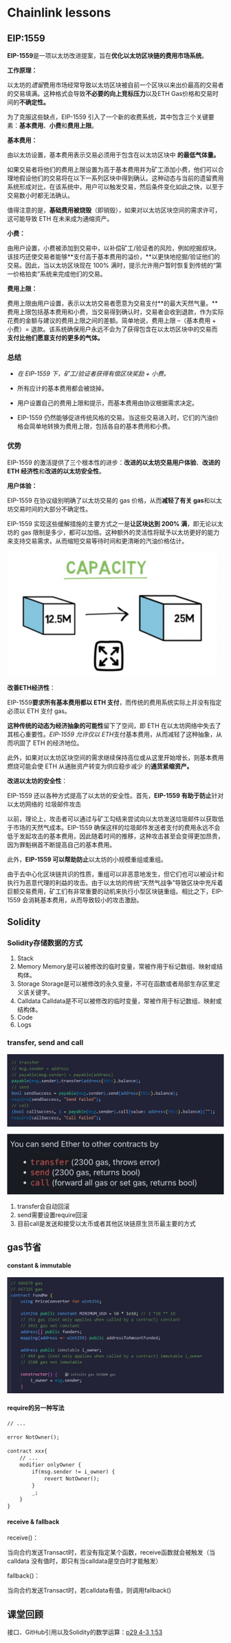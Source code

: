 # Chainlink lessons

## EIP:1559

**EIP-1559**是一项以太坊改进提案，旨在**优化以太坊区块链的费用市场系统**。 

**工作原理：**

以太坊的*遗留*费用市场经常导致以太坊区块被自前一个区块以来出价最高的交易者的交易填满。这种格式会导致**不必要的向上竞标压力**以及ETH Gas价格和交易时间的**不确定性。**

为了克服这些缺点，EIP-1559 引入了一个新的收费系统，其中包含三个关键要素：**基本费用**、**小费**和**费用上限**。 

**基本费用：**

由以太坊设置，基本费用表示交易必须用于包含在以太坊区块中 **的最低气体量。**

如果交易者将他们的费用上限设置为高于基本费用并为矿工添加小费，他们可以合理地假设他们的交易将在以下一系列区块中得到确认。这种动态与当前的遗留费用系统形成对比，在该系统中，用户可以触发交易，然后条件变化如此之快，以至于交易数小时都无法确认。 

值得注意的是，**基础费用被烧毁**（即销毁），如果对以太坊区块空间的需求许可，这可能导致 ETH 在未来成为通缩资产。 

**小费：**

由用户设置，小费被添加到交易中，以补偿矿工/验证者的风险，例如挖掘叔块。该技巧还使交易者能够**支付高于基本费用的溢价，**以更快地挖掘/验证他们的交易。因此，当以太坊区块现在 100% 满时，提示允许用户暂时恢复到传统的“第一价格拍卖”系统来完成他们的交易。 

**费用上限：**

费用上限由用户设置，表示以太坊交易者愿意为交易支付**的最大天然气量。**费用上限包括基本费用和小费，当交易得到确认时，交易者会收到退款，作为实际花费的金额与建议的费用上限之间的差额。简单地说，费用上限 –（基本费用 + 小费）= 退款。该系统确保用户永远不会为了获得包含在以太坊区块中的交易而 **支付比他们愿意支付的更多的气体。**

### **总结**

- *在 EIP-1559 下，矿工/验证者获得有偿区块奖励 + 小费。* 

- 所有应计的基本费用都会被烧掉。 

- 用户设置自己的费用上限和提示，而基本费用由协议根据需求决定。 
- EIP-1559 仍然能够促进传统风格的交易。当这些交易进入时，它们的汽油价格会简单地转换为费用上限，包括各自的基本费用和小费。 

### **优势**

EIP-1559 的激活提供了三个根本性的进步：**改进的以太坊交易用户体验**、**改进的 ETH 经济性**和**改进的以太坊安全性**。

**用户体验：**

EIP-1559 在协议级别明确了以太坊交易的 gas 价格，从而**减轻了有关 gas**和以太坊交易时间的大部分不确定性。 

EIP-1559 实现这些缓解措施的主要方式之一是**让区块达到 200% 满**，即无论以太坊的 gas 限制是多少，都可以加倍。这种额外的灵活性将赋予以太坊更好的能力来支持交易需求，从而缩短交易等待时间和更清晰的汽油价格估计。 

![image-20231028185455746](imgs/image-20231028185455746.png)

**改善ETH经济性**：

EIP-1559**要求所有基本费用都以 ETH 支付**，而传统的费用系统实际上并没有指定必须以 ETH 支付 gas。 

**这种传统的动态为经济抽象的可能性**留下了空间，即 ETH 在以太坊网络中失去了其核心重要性。*EIP-1559 允许仅以 ETH*支付基本费用，从而减轻了这种抽象，从而巩固了 ETH 的经济地位。 

此外，如果对以太坊区块空间的需求继续保持高位或从这里开始增长，则基本费用燃烧可能会使 ETH 从通胀资产转变为供应稳步减少 的**通货紧缩资产。**

**改进以太坊的安全性**：

EIP-1559 还以各种方式提高了以太坊的安全性。首先，**EIP-1559 有助于防止**针对以太坊网络的 垃圾邮件攻击

以前，理论上，攻击者可以通过与矿工勾结来尝试向以太坊发送垃圾邮件以获取低于市场的天然气成本。EIP-1559 确保这样的垃圾邮件发送者支付的费用永远不会低于发起攻击的基本费用，因此随着时间的推移，这种攻击甚至会变得更加昂贵，因为罪魁祸首不断提高自己的基本费用。 

此外，**EIP-1559 可以帮助防止**以太坊的小规模重组或重组。 

由于去中心化区块链共识的性质，重组可以非恶意地发生，但它们也可以被设计和执行为恶意代理的利益的攻击。由于以太坊的传统“天然气战争”导致区块中充斥着巨额交易费用，矿工们有非常重要的动机来执行小型区块链重组。相比之下，EIP-1559 会消耗基本费用，从而导致较小的攻击激励。

## Solidity

### Solidity存储数据的方式

1. Stack
2. Memory
   Memory是可以被修改的临时变量，常被作用于标记数组、映射或结构体。
3. Storage
   Storage是可以被修改的永久变量，不可在函数或者局部生存区里定义该关键字。
4. Calldata
   Calldata是不可以被修改的临时变量，常被作用于标记数组、映射或结构体。
5. Code
6. Logs

### transfer, send and call

![image-20231031202607381](imgs/image-20231031202607381.png)

![image-20231031202412810](imgs/image-20231031202412810.png)

1. transfer会自动回滚
2. send需要设置require回滚
3. 目前call是发送和接受以太币或者其他区块链原生货币最主要的方式

## gas节省

#### constant & immutable

![image-20231101164507261](imgs/image-20231101164507261.png)

#### require的另一种写法

```solidity
// ...

error NotOwner();

contract xxx{
    // ...
    modifier onlyOwner {
        if(msg.sender != i_owner) {
            revert NotOwner();
        }
        _;
    }
}
```

#### receive & fallback

receive()：

当向合约发送Transact时，若没有指定某个函数，receive函数就会被触发（当 calldata 没有值时，即只有当calldata是空白时才能触发）

fallback()：

当向合约发送Transact时，若calldata有值，则调用fallback()

## 课堂回顾

接口、GitHub引用以及Solidity的数学运算：[p29 4-3 1:53](https://www.bilibili.com/video/BV1Ca411n7ta?p=29&spm_id_from=pageDriver&vd_source=ea18e3c33199d1462f65aa17d9d163b1)

